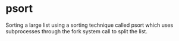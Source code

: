 # psort

Sorting a large list using a sorting technique called psort which uses subprocesses through the fork system call
to split the list. 
